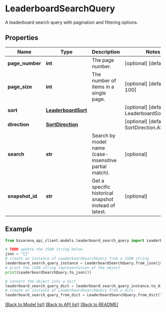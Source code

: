 # LeaderboardSearchQuery

A leaderboard search query with pagination and filtering options.

## Properties

| Name            | Type                                      | Description                                            | Notes                                        |
| --------------- | ----------------------------------------- | ------------------------------------------------------ | -------------------------------------------- |
| **page_number** | **int**                                   | The page number.                                       | [optional] [default to 0]                    |
| **page_size**   | **int**                                   | The number of items in a single page.                  | [optional] [default to 100]                  |
| **sort**        | [**LeaderboardSort**](LeaderboardSort.md) |                                                        | [optional] [default to LeaderboardSort.RANK] |
| **direction**   | [**SortDirection**](SortDirection.md)     |                                                        | [optional] [default to SortDirection.ASC]    |
| **search**      | **str**                                   | Search by model name (case-insensitive partial match). | [optional]                                   |
| **snapshot_id** | **str**                                   | Get a specific historical snapshot instead of latest.  | [optional]                                   |

## Example

```python
from bixarena_api_client.models.leaderboard_search_query import LeaderboardSearchQuery

# TODO update the JSON string below
json = "{}"
# create an instance of LeaderboardSearchQuery from a JSON string
leaderboard_search_query_instance = LeaderboardSearchQuery.from_json(json)
# print the JSON string representation of the object
print(LeaderboardSearchQuery.to_json())

# convert the object into a dict
leaderboard_search_query_dict = leaderboard_search_query_instance.to_dict()
# create an instance of LeaderboardSearchQuery from a dict
leaderboard_search_query_from_dict = LeaderboardSearchQuery.from_dict(leaderboard_search_query_dict)
```

[[Back to Model list]](../README.md#documentation-for-models) [[Back to API list]](../README.md#documentation-for-api-endpoints) [[Back to README]](../README.md)
